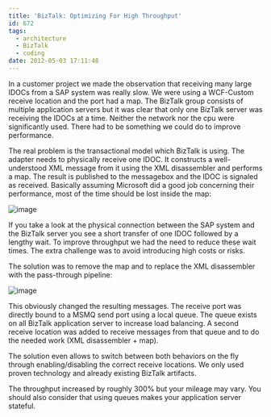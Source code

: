 ```yaml
---
title: 'BizTalk: Optimizing For High Throughput'
id: 672
tags:
  - architecture
  - BizTalk
  - coding
date: 2012-05-03 17:11:48
---
```


In a customer project we made the observation that receiving many large IDOCs from a SAP system was really slow. We were using a WCF-Custom receive location and the port had a map. The BizTalk group consists of multiple application servers but it was clear that only one BizTalk server was receiving the IDOCs at a time. Neither the network nor the cpu were significantly used. There had to be something we could do to improve performance.

The real problem is the transactional model which BizTalk is using. The adapter needs to physically receive one IDOC. It constructs a well-understood XML message from it using the XML disassembler and performs a map. The result is published to the messagebox and the IDOC is signaled as received. Basically assuming Microsoft did a good job concerning their performance, most of the time should be lost inside the map:

![image](https://az275061.vo.msecnd.net/blogmedia/2012/05/image85.png "image")

If you take a look at the physical connection between the SAP system and the BizTalk server you see a short transfer of one IDOC followed by a lengthy wait. To improve throughput we had the need to reduce these wait times. The extra challenge was to avoid introducing high costs or risks.

The solution was to remove the map and to replace the XML disassembler with the pass-through pipeline:

![image](https://az275061.vo.msecnd.net/blogmedia/2012/05/image86.png "image")

This obviously changed the resulting messages. The receive port was directly bound to a MSMQ send port using a local queue. The queue exists on all BizTalk application server to increase load balancing. A second receive location was added to receive messages from that queue and to do the needed work (XML disassembler + map). 

The solution even allows to switch between both behaviors on the fly through enabling/disabling the correct receive locations. We only used proven technology and already existing BizTalk artifacts.

The throughput increased by roughly 300% but your mileage may vary. You should also consider that using queues makes your application server stateful.